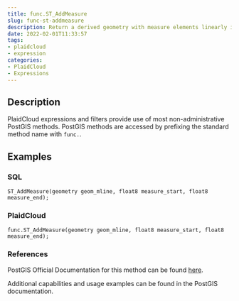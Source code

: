 ```yaml
---
title: func.ST_AddMeasure
slug: func-st-addmeasure
description: Return a derived geometry with measure elements linearly interpolated between the start and end points
date: 2022-02-01T11:33:57
tags:
- plaidcloud
- expression
categories:
- PlaidCloud
- Expressions
---
```



## Description


PlaidCloud expressions and filters provide use of most non-administrative PostGIS methods. PostGIS methods are accessed by prefixing the standard method name with `func.`.



## Examples


### SQL



```
ST_AddMeasure(geometry geom_mline, float8 measure_start, float8 measure_end);
```


### PlaidCloud



```
func.ST_AddMeasure(geometry geom_mline, float8 measure_start, float8 measure_end);
```


### References


PostGIS Official Documentation for this method can be found [here](https://postgis.net/docs/manual-3.1/ST_AddMeasure.html).



Additional capabilities and usage examples can be found in the PostGIS documentation.

